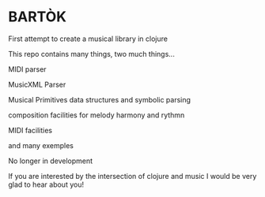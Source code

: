 # BARTÒK

First attempt to create a musical library in clojure

This repo contains many things, two much things...

MIDI parser

MusicXML Parser

Musical Primitives data structures and symbolic parsing

composition facilities for melody harmony and rythmn

MIDI facilities

and many exemples


No longer in development


If you are interested by the intersection of clojure and music I would be very glad to hear about you!




